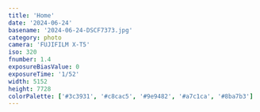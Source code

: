 ```yaml
---
title: 'Home'
date: '2024-06-24'
basename: '2024-06-24-DSCF7373.jpg'
category: photo
camera: 'FUJIFILM X-T5'
iso: 320
fnumber: 1.4
exposureBiasValue: 0
exposureTime: '1/52'
width: 5152
height: 7728
colorPalette: ['#3c3931', '#c8cac5', '#9e9482', '#a7c1ca', '#8ba7b3']
---
```

